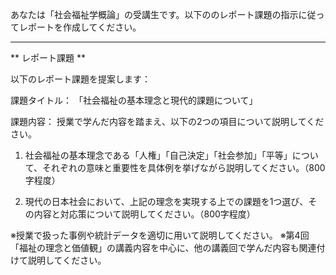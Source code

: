 あなたは「社会福祉学概論」の受講生です。以下ののレポート課題の指示に従ってレポートを作成してください。

---------------------------------------
** レポート課題 **

以下のレポート課題を提案します：

課題タイトル：
「社会福祉の基本理念と現代的課題について」

課題内容：
授業で学んだ内容を踏まえ、以下の2つの項目について説明してください。

1. 社会福祉の基本理念である「人権」「自己決定」「社会参加」「平等」について、それぞれの意味と重要性を具体例を挙げながら説明してください。（800字程度）

2. 現代の日本社会において、上記の理念を実現する上での課題を1つ選び、その内容と対応策について説明してください。（800字程度）

※授業で扱った事例や統計データを適切に用いて説明してください。
※第4回「福祉の理念と価値観」の講義内容を中心に、他の講義回で学んだ内容も関連付けて説明してください。